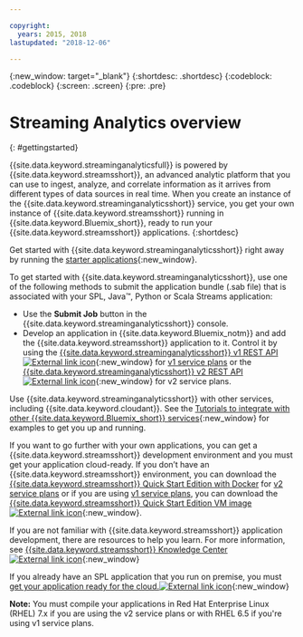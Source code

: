 ```yaml
---

copyright:
  years: 2015, 2018
lastupdated: "2018-12-06"

---
```


<!-- Attribute definitions -->
{:new_window: target="_blank"}
{:shortdesc: .shortdesc}
{:codeblock: .codeblock}
{:screen: .screen}
{:pre: .pre}


# Streaming Analytics overview
{: #gettingstarted}

{{site.data.keyword.streaminganalyticsfull}} is powered by {{site.data.keyword.streamsshort}}, an advanced analytic platform that you can use to ingest, analyze, and correlate information as it arrives from different types of data sources in real time. When you create an instance of the {{site.data.keyword.streaminganalyticsshort}} service, you get your own instance of {{site.data.keyword.streamsshort}} running in {{site.data.keyword.Bluemix_short}}, ready to run your {{site.data.keyword.streamsshort}} applications.
{:shortdesc}

Get started with {{site.data.keyword.streaminganalyticsshort}} right away by running the [starter applications](/docs/services/StreamingAnalytics/t_starter_app_deploy.html){:new_window}.

To get started with {{site.data.keyword.streaminganalyticsshort}}, use one of the following methods to submit the application bundle (.sab file) that is associated with your SPL, Java™, Python or Scala Streams application:
* Use the **Submit Job** button in the {{site.data.keyword.streaminganalyticsshort}} console.
* Develop an application in {{site.data.keyword.Bluemix_notm}} and add the {{site.data.keyword.streamsshort}} application to it. Control it by using the [{{site.data.keyword.streaminganalyticsshort}} v1 REST API ![External link icon](../../icons/launch-glyph.svg "External link icon")](https://{DomainName}/apidocs/streaming-analytics-v1){:new_window} for [v1 service plans](/docs/services/StreamingAnalytics/service_plans.html) or the [{{site.data.keyword.streaminganalyticsshort}} v2 REST API ![External link icon](../../icons/launch-glyph.svg "External link icon")](https://{DomainName}/apidocs/streaming-analytics-v2){:new_window} for v2 service plans.

Use {{site.data.keyword.streaminganalyticsshort}} with other services, including {{site.data.keyword.cloudant}}. See the [Tutorials to integrate with other {{site.data.keyword.Bluemix_short}} services](/docs/services/StreamingAnalytics/r_integrating_cloudant_rest.html){:new_window} for examples to get you up and running.

If you want to go further with your own applications, you can get a {{site.data.keyword.streamsshort}} development environment and you must get your application cloud-ready. If you don’t have an {{site.data.keyword.streamsshort}} environment, you can download the [{{site.data.keyword.streamsshort}} Quick Start Edition with Docker](https://www-01.ibm.com/marketing/iwm/iwm/web/preLogin.do?source=swg-ibmistvi) for [v2 service plans](/docs/services/StreamingAnalytics/service_plans.html) or if you are using [v1 service plans](/docs/services/StreamingAnalytics/service_plans.html), you can download the [{{site.data.keyword.streamsshort}} Quick Start Edition VM image ![External link icon](../../icons/launch-glyph.svg "External link icon")](http://ibmstreams.github.io/streamsx.documentation/docs/4.3/qse-intro/){:new_window}.

If you are not familiar with {{site.data.keyword.streamsshort}} application development, there are resources to help you learn. For more information, see [{{site.data.keyword.streamsshort}} Knowledge Center ![External link icon](../../icons/launch-glyph.svg "External link icon")](https://www.ibm.com/support/knowledgecenter/en/SSCRJU_4.3.0/com.ibm.streams.welcome.doc/doc/kc-homepage.html){:new_window}

If you already have an SPL application that you run on premise, you must [get your application ready for the cloud.![External link icon](../../icons/launch-glyph.svg "External link icon")](https://developer.ibm.com/streamsdev/docs/getting-spl-application-ready-cloud/){:new_window}

**Note:** You must compile your applications in Red Hat Enterprise Linux (RHEL) 7.x if you are using the v2 service plans or with RHEL 6.5 if you're using v1 service plans.
